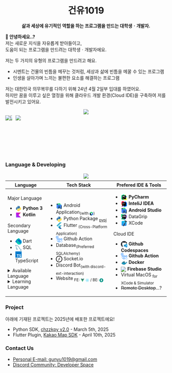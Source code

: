 
<h1 align="center">건유1019</h1>
<p align="center">
  <b>삶과 세상에 유기적인 역할을 하는 프로그램을 만드는 대학생ㆍ개발자.</b>
</p>


**👋 안녕하세요..?**<br/>
저는 새로운 지식을 자유롭게 받아들이고,</br>
도움이 되는 프로그램을 만드려는 대학생ㆍ개발자에요.</br>

저는 두 가지의 유형의 프로그램을 만드려고 해요.
<ul>
  <li>시멘트는 건물의 빈틈을 메꾸는 것처럼, 세상과 삶에 빈틈을 메꿀 수 있는 프로그램</li>
  <li>인생을 살아가며 느끼는 불편한 요소를 해결하는 프로그램</li>
</ul>

저는 대한민국 의무복무를 다하기 위해 24년 4월 2일부 입대를 하였어요.<br/>
하지만 꿈을 이루고 싶은 열정을 위해 클라우드 개발 환경(Cloud IDE)을 구축하여 저를 발전시키고 있어요.


<center>
  <img src="https://github-profile-trophy.vercel.app?username=gunyu1019&theme=dracula&column=-1&row=1&margin-w=8&margin-h=8&no-bg=false&no-frame=false&order=4" />
</center>
<div style="display: flex;">
  <img style="max-width: 33%" src="https://github-readme-stats.vercel.app/api?username=gunyu1019&count_private=true&show_icons=true&theme=tokyonight" height="120" />
  <a href="https://solved.ac/profile/gunyu1019">
    <img style="max-width: 33%" src="http://mazassumnida.wtf/api/v2/generate_badge?boj=gunyu1019" height="120" />
  </a>
  <img style="max-width: 33%" src="https://github-readme-streak-stats.herokuapp.com/?user=gunyu1019&theme=black-ice&hide_border=false" height="120" />
</div>

### Language & Developing

<table>
    <thead>
        <td align="center" colspan="3">
          <img src="https://github-readme-stats.vercel.app/api/top-langs/?username=gunyu1019&theme=dracula&layout=compact" height="150" />
        </td>
        <tr>
          <th>Language</th>
          <th>Tech Stack</th>
          <th>Prefered IDE & Tools</th>
        </tr>
    </thead>
    <tbody>
        <tr>
           <td>
             Major Language
             <ul>
               <li><img src="https://github.com/devicons/devicon/blob/master/icons/python/python-original.svg" height="20px" align="center"> <b>Python 3</b></li>
               <li><img src="https://github.com/devicons/devicon/blob/master/icons/kotlin/kotlin-original.svg" height="20px" align="center"> <b>Kotlin</b></li>
             </ul>
             Secondary Language
                   <ul>
                     <li><img src="https://github.com/devicons/devicon/blob/master/icons/dart/dart-original.svg" height="20px" align="center"> Dart</li>
                     <li><img src="https://github.com/devicons/devicon/blob/master/icons/mysql/mysql-original.svg" height="20px" align="center"> SQL</li>
                     <li><img src="https://github.com/devicons/devicon/blob/master/icons/typescript/typescript-original.svg" height="20px" align="center"> TypeScript</li>
                   </ul> 
               <details>
                 <summary>Available Language</summary>
                 <li><img src="https://github.com/devicons/devicon/blob/master/icons/c/c-original.svg" height="20px" align="center"> C</li>
                 <li><img src="https://github.com/devicons/devicon/blob/master/icons/java/java-original.svg" height="20px" align="center"> Java</li>
                 <li><img src="https://github.com/devicons/devicon/blob/master/icons/javascript/javascript-original.svg" height="20px" align="center"> JavaScript</li>
                 <li><img src="https://github.com/devicons/devicon/blob/master/icons/php/php-original.svg" height="20px" align="center"> PHP</li>
               </details>
               <details>
                 <summary>Learning Language</summary>
                 <li><img src="https://github.com/devicons/devicon/blob/master/icons/swift/swift-original.svg" height="20px" align="center"> Swift<sub>(Learning in 25Q1)</sub></li>
               </details>
             </ul> 
           </td>
            <td>
              <ul>
                <li><img src="https://github.com/devicons/devicon/blob/master/icons/androidstudio/androidstudio-original.svg" height="20px" align="center"> Android Application<sub>(with <img src="https://github.com/devicons/devicon/blob/master/icons/jetpackcompose/jetpackcompose-original.svg" height="12px" align="center">)</sub></li>
                <li><img src="https://github.com/devicons/devicon/blob/master/icons/python/python-original.svg" height="20px" align="center"> Python Package <sub><a href="https://pypi.org/user/gunyu1019/">pypi</a></sub></li>
                <li><img src="https://github.com/devicons/devicon/blob/master/icons/flutter/flutter-original.svg" height="20px" align="center"> Flutter <sub>(Cross-Platform Application)</sub></li>
                <li><img src="https://github.com/devicons/devicon/blob/master/icons/githubactions/githubactions-original.svg" height="20px" align="center"> Github Action</li>
                <li>Database<sub>(Preferred SQLAlchemy)</sub></li>
                <li><img src="https://github.com/devicons/devicon/blob/master/icons/socketio/socketio-original.svg" height="20px" align="center"> Socket.io</li>
                <li>Discord Bot<sub>(with discord-ext-interaction)</sub></li>
                <li>
                  Website
                  <sub>
                    FE: <img src="https://github.com/devicons/devicon/blob/master/icons/vuejs/vuejs-original.svg" height="12px" align="center">
                    <img src="https://github.com/devicons/devicon/blob/master/icons/react/react-original.svg" height="12px" align="center"> /
                    BE: 
                    <img src="https://github.com/devicons/devicon/blob/master/icons/fastapi/fastapi-original.svg" height="12px" align="center">
                  </sub>
                </li>
              </ul>
          </td>
          <td>
             <ul>
               <li><img src="https://github.com/devicons/devicon/blob/master/icons/pycharm/pycharm-original.svg" height="20px" align="center"> <b>PyCharm</b></li>
               <li><img src="https://github.com/devicons/devicon/blob/master/icons/intellij/intellij-original.svg" height="20px" align="center"> <b>InteliJ IDEA</b></li>
               <li><img src="https://github.com/devicons/devicon/blob/master/icons/androidstudio/androidstudio-original.svg" height="20px" align="center"> <b>Android Studio</b></li>
               <li><img src="https://github.com/devicons/devicon/blob/master/icons/datagrip/datagrip-original.svg" height="20px" align="center"> DataGrip</li>
               <li><img src="https://github.com/devicons/devicon/blob/master/icons/xcode/xcode-original.svg" height="20px" align="center"> XCode</li>
             </ul>
             Cloud IDE
             <ul>
               <li><img src="https://github.com/devicons/devicon/blob/master/icons/githubcodespaces/githubcodespaces-original.svg" height="20px" align="center"> <b>Github Codespaces</b></li>
                <li><img src="https://github.com/devicons/devicon/blob/master/icons/githubactions/githubactions-original.svg" height="20px" align="center"> <b>Github Action</b></li>
                <li><img src="https://github.com/devicons/devicon/blob/master/icons/docker/docker-original.svg" height="20px" align="center"> <b>Docker</b></li>
               <li><img src="https://firebase.google.com/static/images/icons/firebase_studio.png?hl=ko" height="20px" align="center"> <b>Firebase Studio</b></li>
               <li>Virtual MacOS <sub>for XCode & Simulator</sub></li>
               <li><strike>Remote Desktop</strike>...?</li>
             </ul>
          </td>
        </tr>
    </tbody>
</table>


### Project
아래에 기재된 프로젝트는 2025년에 배포한 프로젝트에요!
* Python SDK, [chzzkpy v2.0](https://github.com/gunyu1019/chzzkpy) - March 5th, 2025
* Flutter Plugin, [Kakao Map SDK](https://github.com/gunyu1019/flutter_kakao_maps) - April 10th, 2025

### Contact Us
<ul>
  <li><a href="mailto:gunyu1019@gmail.com">
    Personal E-mail: gunyu1019@gmail.com
  </a></li>
  <li><a href="https://discord.gg/YWUvFQ69us">Discord Community: Developer Space</a></li>
  <!--- <li><a href="mailto:gunyu1019@yhs.kr">
    Offical mail: gunyu1019@yhs.kr
  </a></li> --->
</ul>

